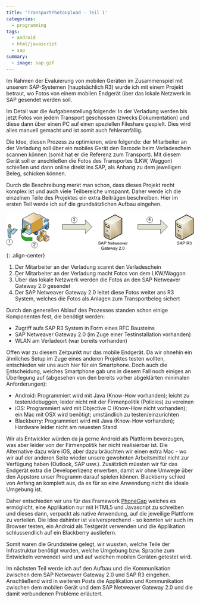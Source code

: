 ```yaml
---
title: 'TransportPhotoUpload - Teil 1'
categories:
  - programming
tags:  
  - android
  - html/javascript
  - sap
summary:
  - image: sap.gif  
---
```

Im Rahmen der Evaluierung von mobilen Geräten im Zusammenspiel mit unserem SAP-Systemen (hauptsächlich R3) wurde ich mit einem Projekt betraut, wo Fotos von einem mobilen Endgerät über das lokale Netzwerk in SAP gesendet werden soll.

Im Detail war die Aufgabenstellung folgende: In der Verladung werden bis jetzt Fotos von jedem Transport geschossen (zwecks Dokumentation) und diese dann über einen PC auf einen speziellen Fileshare gespielt. Dies wird alles manuell gemacht und ist somit auch fehleranfällig.

Die Idee, diesen Prozess zu optimieren, wäre folgende: der Mitarbeiter an der Verladung soll über ein mobiles Gerät den Barcode beim Verladeschein scannen können (somit hat er die Referenz zum Transport). Mit diesem Gerät soll er anschließen die Fotos des Transportes (LKW, Waggon) schießen und dann online direkt ins SAP, als Anhang zu dem jeweiligen Beleg, schicken können.

Durch die Beschreibung merkt man schon, dass dieses Projekt recht komplex ist und auch viele Teilbereiche umspannt. Daher werde ich die einzelnen Teile des Projektes ein extra Beiträgen beschreiben. Hier im ersten Teil werde ich auf die grundsätzlichen Aufbau eingehen.

![Ablauf_TransportPhotoUpload](/images/2012/05/ablauf_tpu.gif){: .align-center}

1. Der Mitarbeiter an der Verladung scannt den Verladeschein
2. Der Mitarbeiter an der Verladung macht Fotos von dem LKW/Waggon
3. Über das lokale Netzwerk werden die Fotos an den SAP Netweaver Gateway 2.0 gesendet
4. Der SAP Netweaver Gateway 2.0 leitet diese Fotos weiter ans R3 System, welches die Fotos als Anlagen zum Transportbeleg sichert

Durch den generellen Ablauf des Prozesses standen schon einige Komponenten fest, die benötigt werden:

* Zugriff aufs SAP R3 System in Form eines RFC Bausteins
* SAP Netweaver Gateway 2.0 (im Zuge einer Testinstallation vorhanden)
* WLAN am Verladeort (war bereits vorhanden)

Offen war zu diesem Zeitpunkt nur das mobile Endgerät. Da wir ohnehin ein ähnliches Setup im Zuge eines anderen Projektes testen wollten, entschieden wir uns auch hier für ein Smartphone. Doch auch die Entscheidung, welches Smartphone gab uns in diesem Fall noch einiges an Überlegung auf (abgesehen von den bereits vorher abgeklärten minimalen Anforderungen):

* Android: Programmiert wird mit Java (Know-How vorhanden); leicht zu testen/debuggen; leider nicht mit der Firmenpolitik (Policies) zu vereinen
* iOS: Programmiert wird mit Objective C (Know-How nicht vorhanden); ein Mac mit OSX wird benötigt; umständlich zu testen/einzurichten
* Blackberry: Programmiert wird mit Java (Know-How vorhanden); Hardware leider nicht am neuesten Stand

Wir als Entwickler würden da ja gerne Android als Plattform bevorzugen, was aber leider von der Firmenpolitik her nicht realisierbar ist. Die Alternative dazu wäre iOS, aber dazu bräuchten wir einen extra Mac - wo wir auf der anderen Seite wieder unsere gewohnten Arbeitsmittel nicht zur Verfügung haben (Outlook, SAP usw.). Zusätzlich müssten wir für das Endgerät extra die Developerlizenz erwerben, damit wir ohne Umwege über den Appstore unser Programm darauf spielen können. Blackberry schied von Anfang an komplett aus, da es für so eine Anwendung nicht die ideale Umgebung ist.

Daher entschieden wir uns für das Framework [PhoneGap](http://phonegap.com/) welches es ermöglicht, eine Applikation nur mit HTML5 und Javascript zu schreiben und dieses dann, verpackt als native Anwendung, auf die jeweilige Plattform zu verteilen. Die Idee dahinter ist vielversprechend - so konnten wir auch im Browser testen, ein Android als Testgerät verwenden und die Applikation schlussendlich auf ein Blackberry ausliefern.

Somit waren die Grundsteine gelegt, wir wussten, welche Teile der Infrastruktur benötigt wurden, welche Umgebung bzw. Sprache zum Entwickeln verwendet wird und auf welchen mobilen Geräten getestet wird.

Im nächsten Teil werde ich auf den Aufbau und die Kommunikation zwischen dem SAP Netweaver Gateway 2.0 und SAP R3 eingehen. Anschließend wird in weiteren Posts die Applikation und Kommunikation zwischen dem mobilen Gerät und dem SAP Netweaver Gateway 2.0 und die damit verbundenen Probleme erläutert.
